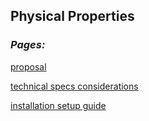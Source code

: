## __Physical Properties__

### _**Pages:**_

[proposal](./proposal/proposal.md)

[technical specs considerations](./tech_spec_considerations/tech_spec_considerations.md)

[installation setup guide](./setup/installation_procedure.md)

